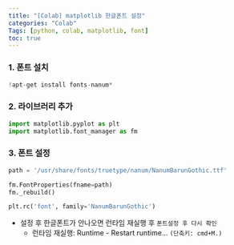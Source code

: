 ```yaml
---
title: "[Colab] matplotlib 한글폰트 설정"
categories: "Colab"
Tags: [python, colab, matplotlib, font]
toc: true
---
```




### 1.  폰트 설치

```python
!apt-get install fonts-nanum*
```



### 2. 라이브러리 추가

```python
import matplotlib.pyplot as plt
import matplotlib.font_manager as fm
```



### 3. 폰트 설정

```python
path = '/usr/share/fonts/truetype/nanum/NanumBarunGothic.ttf'

fm.FontProperties(fname=path)
fm._rebuild()

plt.rc('font', family='NanumBarunGothic')
```

- 설정 후 한글폰트가 안나오면 런타임 재실행 후 `폰트설정 후 다시 확인`
  - 런타임 재실행: Runtime - Restart runtime... `(단축키: cmd+M.)`

